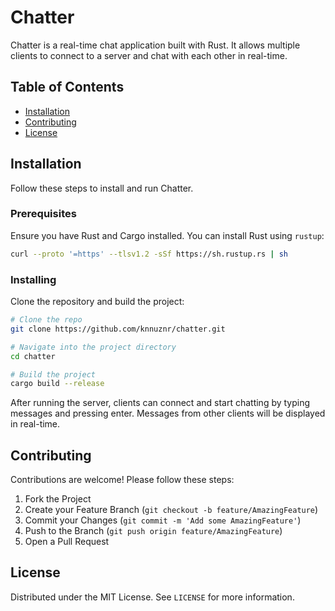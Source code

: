 # Chatter

Chatter is a real-time chat application built with Rust. It allows multiple clients to connect to a server and chat with each other in real-time.

## Table of Contents

- [Installation](#installation)
- [Contributing](#contributing)
- [License](#license)

## Installation

Follow these steps to install and run Chatter.

### Prerequisites

Ensure you have Rust and Cargo installed. You can install Rust using `rustup`:

```bash
curl --proto '=https' --tlsv1.2 -sSf https://sh.rustup.rs | sh
```

### Installing

Clone the repository and build the project:

```bash
# Clone the repo
git clone https://github.com/knnuznr/chatter.git

# Navigate into the project directory
cd chatter

# Build the project
cargo build --release
```

After running the server, clients can connect and start chatting by typing messages and pressing enter. Messages from other clients will be displayed in real-time.

## Contributing

Contributions are welcome! Please follow these steps:

1. Fork the Project
2. Create your Feature Branch (`git checkout -b feature/AmazingFeature`)
3. Commit your Changes (`git commit -m 'Add some AmazingFeature'`)
4. Push to the Branch (`git push origin feature/AmazingFeature`)
5. Open a Pull Request

## License

Distributed under the MIT License. See `LICENSE` for more information.
